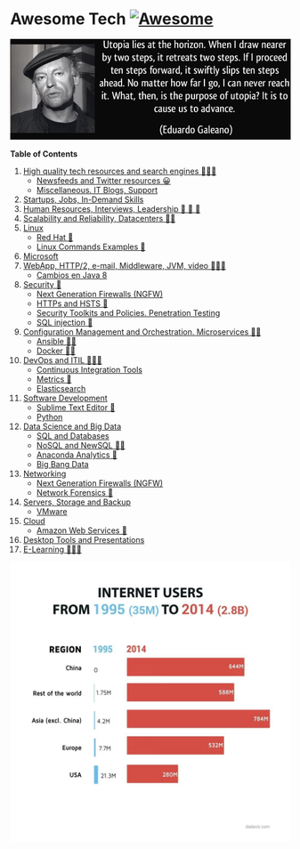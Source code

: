 # Awesome Tech [![Awesome](https://cdn.rawgit.com/sindresorhus/awesome/d7305f38d29fed78fa85652e3a63e154dd8e8829/media/badge.svg)](https://github.com/sindresorhus/awesome)

<div class="container">
<img alt="Utopia Eduardo Galeano" src="images/utopia_eduardo_galeano.png">
<div id="player"></div>
</div>

**Table of Contents**

1. [High quality tech resources and search engines 🌟🌟🌟](high-quality-tech-resources.md)
	- [Newsfeeds and Twitter resources 😀](twitter.md)  
	- [Miscellaneous. IT Blogs, Support](it-blogs.md)
2. [Startups, Jobs, In-Demand Skills](startups.md)
3. [Human Resources, Interviews, Leadership 🙈 🙉 🙊](hr.md)
4. [Scalability and Reliability, Datacenters 🌟🌟](scalability.md)
5. [Linux](linux.md)
	- [Red Hat 🌟](redhat.md)
	- [Linux Commands Examples 🌟](linux-commands-examples.md)
6. [Microsoft](microsoft.md)
7. [WebApp, HTTP/2, e-mail, Middleware, JVM, video 🌟🌟🌟](webapp.md)
	- [Cambios en Java 8](jvm-mem.md)
8. [Security 🌟](security.md)
	- [Next Generation Firewalls (NGFW)](NGFW.md)
	- [HTTPs and HSTS 🌟](https.md)
	- [Security Toolkits and Policies. Penetration Testing](pen_testing.md)
	- [SQL injection 🌟](sql_injection.md)
9. [Configuration Management and Orchestration. Microservices 🌟🌟](config-mgmt.md)
	- [Ansible 🌟🌟](ansible.md)
	- [Docker 🌟🌟](docker.md)
10. [DevOps and ITIL 🌟🌟🌟](devops-itil.md)
	- [Continuous Integration Tools](jenkins-git.md)
	- [Metrics 🌟](metrics.md)
	- [Elasticsearch](elasticsearch.md)
11. [Software Development](sw-devel.md)
    - [Sublime Text Editor 🌟](sublime.md)
	- [Python](python.md)
12. [Data Science and Big Data](data-science.md)
	- [SQL and Databases](databases.md)
	- [NoSQL and NewSQL 🌟🌟](nosql.md)
	- [Anaconda Analytics 🌟](anaconda.md)
	- [Big Bang Data](bigbangdata.md)
13. [Networking](networking.md)
    - [Next Generation Firewalls (NGFW)](NGFW.md)
	- [Network Forensics 🌟](nw_forensics.md)
14. [Servers, Storage and Backup](servers-storage-backup.md)
	- [VMware](vmware.md)
15. [Cloud](cloud.md)
	- [Amazon Web Services 🌟](aws.md)
16. [Desktop Tools and Presentations](desktop-tools.md)
17. [E-Learning 🌟🌟🌟](e-learning.md)

[![internet users](images/internet-users.jpeg)](http://dadaviz.com/i/4164)

<!-- <iframe width="100%" height="45" src="https://www.youtube.com/embed/uuvDToxhZO0?rel=0&amp;autohide=2&amp;showinfo=0&amp;autoplay=1&amp;controls=2&amp;start=33&amp;end=82" frameborder="0" allowfullscreen></iframe> -->
